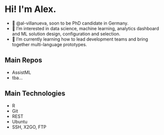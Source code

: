 # Hi! I'm Alex.


- 👋 @al-villanueva, soon to be PhD candidate in Germany.
- 👀 I’m interested in data science, machine learning, analytics dashboard and ML solution design, configuration and selection.
- 🌱 I’m currently learning how to lead development teams and bring together multi-language prototypes.


## Main Repos
- AssistML
- tba...


## Main Technologies
- R
- Git
- REST
- Ubuntu
- SSH, X2GO, FTP

<!---
al-villanueva/al-villanueva is a ✨ special ✨ repository because its `README.md` (this file) appears on your GitHub profile.
You can click the Preview link to take a look at your changes.
--->
